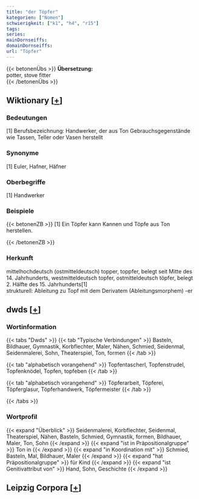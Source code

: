 ```yaml
---
title: "der Töpfer"
kategorien: ["Nomen"]
schwierigkeit: ["k1", "h4", "r15"]
tags:
series:
mainDornseiffs:
domainDornseiffs:
url: "Töpfer"
---
```


{{< betonenÜbs >}}
**Übersetzung:**  
potter, stove fitter  
{{< /betonenÜbs >}}

## Wiktionary [[+](https://de.wiktionary.org/wiki/Töpfer)]

### Bedeutungen
[1] Berufsbezeichnung: Handwerker, der aus Ton Gebrauchsgegenstände wie Tassen, Teller oder Vasen herstellt  

### Synonyme
[1] Euler, Hafner, Häfner  

### Oberbegriffe
[1] Handwerker  

### Beispiele
{{< betonenZB >}}
[1] Ein Töpfer kann Kannen und Töpfe aus Ton herstellen.  

{{< /betonenZB >}}
### Herkunft
mittelhochdeutsch (ostmitteldeutsch) topper, toppfer, belegt seit Mitte des 14. Jahrhunderts, westmitteldeutsch topfer, ostmitteldeutsch töpfer, belegt 2. Hälfte des 15. Jahrhunderts[1]  
strukturell: Ableitung zu Topf mit dem Derivatem (Ableitungsmorphem) -er  



## dwds [[+](https://www.dwds.de/wb/Töpfer)]

### Wortinformation
{{< tabs "Dwds" >}}
{{< tab "Typische Verbindungen" >}}
Basteln, Bildhauer, Gymnastik, Korbflechter, Maler, Nähen, Schmied, Seidenmal, Seidenmalerei, Sohn, Theaterspiel, Ton, formen
{{< /tab >}}

{{< tab "alphabetisch vorangehend" >}}
Topfentascherl, Topfenstrudel, Topfenknödel, Topfen, topfeben
{{< /tab >}}

{{< tab "alphabetisch vorangehend" >}}
Töpferarbeit, Töpferei, Töpferglasur, Töpferhandwerk, Töpfermeister
{{< /tab >}}

{{< /tabs >}}

### Wortprofil
{{< expand "Überblick" >}} Seidenmalerei, Korbflechter, Seidenmal, Theaterspiel, Nähen, Basteln, Schmied, Gymnastik, formen, Bildhauer, Maler, Ton, Sohn {{< /expand >}}
{{< expand "ist in Präpositionalgruppe" >}} Ton in {{< /expand >}}
{{< expand "in Koordination mit" >}} Schmied, Basteln, Mal, Bildhauer, Maler {{< /expand >}}
{{< expand "hat Präpositionalgruppe" >}} für Kind {{< /expand >}}
{{< expand "ist Genitivattribut von" >}} Hand, Sohn, Geschichte {{< /expand >}}

## Leipzig Corpora [[+](https://corpora.uni-leipzig.de/en/res?word=Töpfer&corpusId=deu_newscrawl-public_2018)]

